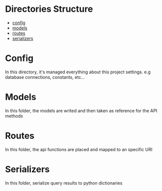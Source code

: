 # Directories Structure

* [config](#config)
* [models](#models)
* [routes](#routes)
* [serializers](#serializers)

# Config

In this directory, it's managed everything about this project settings. e.g database connections, constants, etc...

# Models

In this folder, the models are writed and then taken as reference for the API methods

# Routes

In this folder, the api functions are placed and mapped to an specific URI

# Serializers

In this folder, serialize query results to python dictionaries